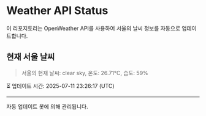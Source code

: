 
# Weather API Status

이 리포지토리는 OpenWeather API를 사용하여 서울의 날씨 정보를 자동으로 업데이트합니다.

## 현재 서울 날씨
> 서울의 현재 날씨: clear sky, 온도: 26.71°C, 습도: 59%

⏳ 업데이트 시간: 2025-07-11 23:26:17 (UTC)

---
자동 업데이트 봇에 의해 관리됩니다.
